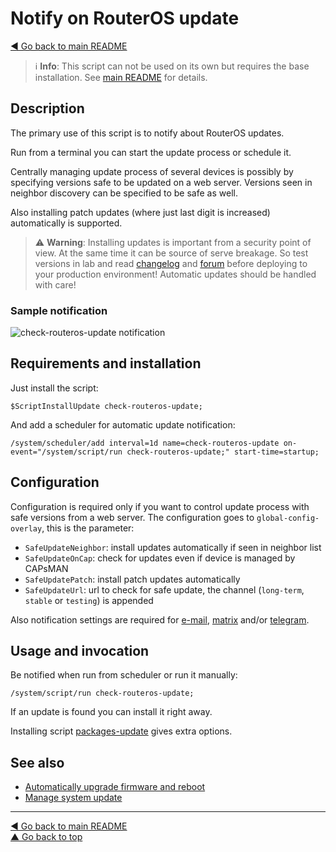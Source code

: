 Notify on RouterOS update
=========================

[◀ Go back to main README](../README.md)

> ℹ️ **Info**: This script can not be used on its own but requires the base
> installation. See [main README](../README.md) for details.

Description
-----------

The primary use of this script is to notify about RouterOS updates.

Run from a terminal you can start the update process or schedule it.

Centrally managing update process of several devices is possibly by
specifying versions safe to be updated on a web server. Versions seen
in neighbor discovery can be specified to be safe as well.

Also installing patch updates (where just last digit is increased)
automatically is supported.

> ⚠️ **Warning**: Installing updates is important from a security point
> of view. At the same time it can be source of serve breakage. So test
> versions in lab and read
> [changelog](https://mikrotik.com/download/changelogs/) and
> [forum](https://forum.mikrotik.com/viewforum.php?f=21) before deploying
> to your production environment! Automatic updates should be handled
> with care!

### Sample notification

![check-routeros-update notification](check-routeros-update.d/notification.avif)

Requirements and installation
-----------------------------

Just install the script:

    $ScriptInstallUpdate check-routeros-update;

And add a scheduler for automatic update notification:

    /system/scheduler/add interval=1d name=check-routeros-update on-event="/system/script/run check-routeros-update;" start-time=startup;

Configuration
-------------

Configuration is required only if you want to control update process with
safe versions from a web server. The configuration goes to
`global-config-overlay`, this is the parameter:

* `SafeUpdateNeighbor`: install updates automatically if seen in neighbor list
* `SafeUpdateOnCap`: check for updates even if device is managed by CAPsMAN
* `SafeUpdatePatch`: install patch updates automatically
* `SafeUpdateUrl`: url to check for safe update, the channel (`long-term`,
`stable` or `testing`) is appended

Also notification settings are required for
[e-mail](mod/notification-email.md),
[matrix](mod/notification-matrix.md) and/or
[telegram](mod/notification-telegram.md).

Usage and invocation
--------------------

Be notified when run from scheduler or run it manually:

    /system/script/run check-routeros-update;

If an update is found you can install it right away.

Installing script [packages-update](packages-update.md) gives extra options.

See also
--------

* [Automatically upgrade firmware and reboot](firmware-upgrade-reboot.md)
* [Manage system update](packages-update.md)

---
[◀ Go back to main README](../README.md)  
[▲ Go back to top](#top)

